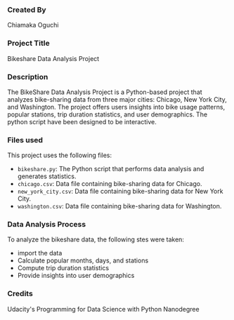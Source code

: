 
### Created By
Chiamaka Oguchi

### Project Title
Bikeshare Data Analysis Project

### Description
The BikeShare Data Analysis Project is a Python-based project that analyzes bike-sharing data from three major cities: Chicago, New York City, and Washington. The project offers users insights into bike usage patterns, popular stations, trip duration statistics, and user demographics. The python script have been designed to be interactive.

### Files used
This project uses the following files:
- `bikeshare.py`: The Python script that performs data analysis and generates statistics.
- `chicago.csv`: Data file containing bike-sharing data for Chicago.
- `new_york_city.csv`: Data file containing bike-sharing data for New York City.
- `washington.csv`: Data file containing bike-sharing data for Washington.

### Data Analysis Process
To analyze the bikeshare data, the following stes were taken:
- import the data
- Calculate popular months, days, and stations
- Compute trip duration statistics
- Provide insights into user demographics

### Credits
Udacity's Programming for Data Science with Python Nanodegree

